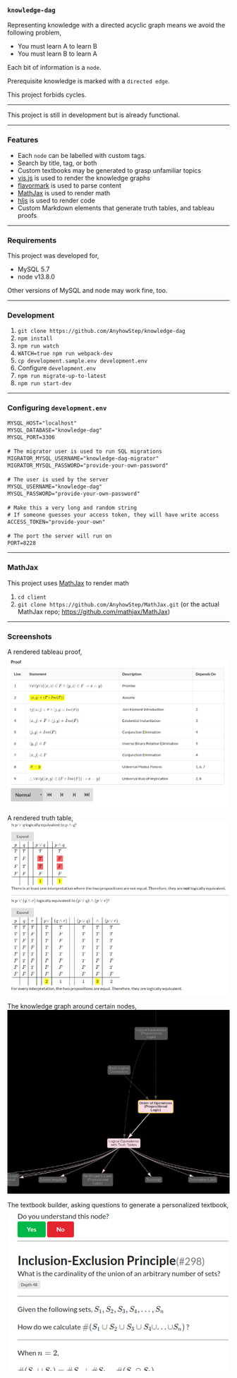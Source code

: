 ### `knowledge-dag`

Representing knowledge with a directed acyclic graph means
we avoid the following problem,

+ You must learn A to learn B
+ You must learn B to learn A

Each bit of information is a `node`.

Prerequisite knowledge is marked with a `directed edge`.

This project forbids cycles.

-----

This project is still in development but is already functional.

-----

### Features

+ Each `node` can be labelled with custom tags.
+ Search by title, tag, or both
+ Custom textbooks may be generated to grasp unfamiliar topics
+ [vis.js](https://visjs.org/) is used to render the knowledge graphs
+ [flavormark](https://github.com/AnyhowStep/flavormark) is used to parse content
+ [MathJax](https://github.com/mathjax/MathJax) is used to render math
+ [hljs](https://github.com/highlightjs/) is used to render code
+ Custom Markdown elements that generate truth tables, and tableau proofs

-----

### Requirements

This project was developed for,

+ MySQL 5.7
+ node v13.8.0

Other versions of MySQL and node may work fine, too.

-----

### Development

1. `git clone https://github.com/AnyhowStep/knowledge-dag`
1. `npm install`
1. `npm run watch`
1. `WATCH=true npm run webpack-dev`
1. `cp development.sample.env development.env`
1. Configure `development.env`
1. `npm run migrate-up-to-latest`
1. `npm run start-dev`

-----

### Configuring `development.env`

```
MYSQL_HOST="localhost"
MYSQL_DATABASE="knowledge-dag"
MYSQL_PORT=3306

# The migrator user is used to run SQL migrations
MIGRATOR_MYSQL_USERNAME="knowledge-dag-migrator"
MIGRATOR_MYSQL_PASSWORD="provide-your-own-password"

# The user is used by the server
MYSQL_USERNAME="knowledge-dag"
MYSQL_PASSWORD="provide-your-own-password"

# Make this a very long and random string
# If someone guesses your access token, they will have write access
ACCESS_TOKEN="provide-your-own"

# The port the server will run on
PORT=8228
```

-----

### MathJax

This project uses [MathJax](https://github.com/mathjax/MathJax) to render math

1. `cd client`
1. `git clone https://github.com/AnyhowStep/MathJax.git`
   (or the actual MathJax repo; https://github.com/mathjax/MathJax)

-----

### Screenshots

A rendered tableau proof,
![Rendered tableau argument](doc/img/rendered-argument.png)

A rendered truth table,
![Rendered truth table](doc/img/rendered-truth-table.png)

The knowledge graph around certain nodes,
![Knowledge graph](doc/img/rendered-knowledge-graph.png)

The textbook builder, asking questions to generate a personalized textbook,
![Textbook builder in action](doc/img/textbook-builder.png)
